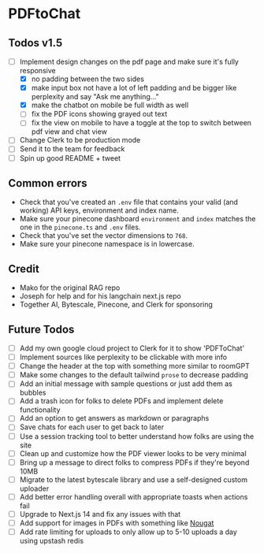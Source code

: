 # PDFtoChat

## Todos v1.5

- [ ] Implement design changes on the pdf page and make sure it's fully responsive
  - [x] no padding between the two sides
  - [x] make input box not have a lot of left padding and be bigger like perplexity and say "Ask me anything..."
  - [x] make the chatbot on mobile be full width as well
  - [ ] fix the PDF icons showing grayed out text
  - [ ] fix the view on mobile to have a toggle at the top to switch between pdf view and chat view
- [ ] Change Clerk to be production mode
- [ ] Send it to the team for feedback
- [ ] Spin up good README + tweet

## Common errors

- Check that you've created an `.env` file that contains your valid (and working) API keys, environment and index name.
- Make sure your pinecone dashboard `environment` and `index` matches the one in the `pinecone.ts` and `.env` files.
- Check that you've set the vector dimensions to `768`.
- Make sure your pinecone namespace is in lowercase.

## Credit

- Mako for the original RAG repo
- Joseph for help and for his langchain next.js repo
- Together AI, Bytescale, Pinecone, and Clerk for sponsoring

## Future Todos

- [ ] Add my own google cloud project to Clerk for it to show 'PDFToChat'
- [ ] Implement sources like perplexity to be clickable with more info
- [ ] Change the header at the top with something more similar to roomGPT
- [ ] Make some changes to the default tailwind `prose` to decrease padding
- [ ] Add an initial message with sample questions or just add them as bubbles
- [ ] Add a trash icon for folks to delete PDFs and implement delete functionality
- [ ] Add an option to get answers as markdown or paragraphs
- [ ] Save chats for each user to get back to later
- [ ] Use a session tracking tool to better understand how folks are using the site
- [ ] Clean up and customize how the PDF viewer looks to be very minimal
- [ ] Bring up a message to direct folks to compress PDFs if they're beyond 10MB
- [ ] Migrate to the latest bytescale library and use a self-designed custom uploader
- [ ] Add better error handling overall with appropriate toasts when actions fail
- [ ] Upgrade to Next.js 14 and fix any issues with that
- [ ] Add support for images in PDFs with something like [Nougat](https://replicate.com/meta/nougat)
- [ ] Add rate limiting for uploads to only allow up to 5-10 uploads a day using upstash redis
